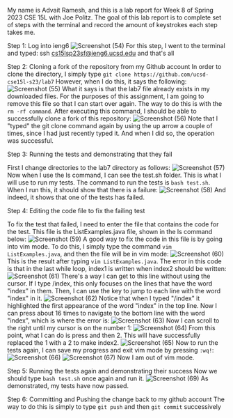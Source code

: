 My name is Advait Ramesh, and this is a lab report for Week 8 of Spring 2023 CSE 15L with Joe Politz. The goal of this lab report is to complete set of steps with the terminal and record the amount of keystrokes each step takes me.

Step 1: Log into ieng6
![Screenshot (54)](https://github.com/a3ramesh/cse15l-lab-reports/assets/130017333/433fb6c7-bdc1-4c29-85be-0c3384e7221d)
For this step, I went to the terminal and typed:
ssh cs15lsp23sf@ieng6.ucsd.edu <enter> <password> and that's all
  
Step 2: Cloning a fork of the repository from my Github account
In order to clone the directory, I simply type ```git clone https://github.com/ucsd-cse15l-s23/lab7``` However, when I do this, it says the following:
![Screenshot (55)](https://github.com/a3ramesh/cse15l-lab-reports/assets/130017333/23248b2b-c297-48d2-866e-ab664ef016e1)
What it says is that the lab7 file already exists in my downloaded files. For the purposes of this assignment, I am going to remove this file so that I can start over again. The way to do this is with the ```rm -rf command```. After executing this command, I should be able to successfully clone a fork of this repository:
![Screenshot (56)](https://github.com/a3ramesh/cse15l-lab-reports/assets/130017333/581bb64f-7692-4cb2-a082-24b375f07800)
Note that I "typed" the git clone command again by using the up arrow a couple of times, since I had just recently typed it. And when I did so, the operation was successful. 
  
Step 3: Running the tests and demonstrating that they fail

First I change directories to the lab7 directory as follows:
![Screenshot (57)](https://github.com/a3ramesh/cse15l-lab-reports/assets/130017333/e1dbd6e1-14f7-4f14-a757-1c8b75ae31bc)
Now when I use the ls command, I can see the test.sh folder. This is what I will use to run my tests. The command to run the tests is ```bash test.sh```. When I run this, it should show that there is a failure:
![Screenshot (58)](https://github.com/a3ramesh/cse15l-lab-reports/assets/130017333/d8982d1e-90fc-46e5-ab17-1c208c8eb7f2)
And indeed, it shows that one of the tests has failed.

Step 4: Editing the code file to fix the failing test

  To fix the test that failed, I need to enter the file that contains the code for the test. This file is the ListExamples.java file, shown in the ls command below:
![Screenshot (59)](https://github.com/a3ramesh/cse15l-lab-reports/assets/130017333/ccfe84f7-fa15-4d51-8c0c-bcc5babc0cca)
A good way to fix the code in this file is by going into vim mode. To do this, I simply type the command ```vim ListExamples.java```, and then the file will be in vim mode:
![Screenshot (60)](https://github.com/a3ramesh/cse15l-lab-reports/assets/130017333/3128805a-16e4-497a-93a1-34785c77b684)
This is the result after typing ```vim ListExamples.java```. 
The error in this code is that in the last while loop, index1 is written when index2 should be written:
![Screenshot (61)](https://github.com/a3ramesh/cse15l-lab-reports/assets/130017333/48eb3da9-57f8-49dd-b97e-3717c2a195f0)
There's a way I can get to this line without using the cursor. If I type /index, this only focuses on the lines that have the word "index" in them. Then, I can use the <n> key to jump to each line with the word "index" in it. 
![Screenshot (62)](https://github.com/a3ramesh/cse15l-lab-reports/assets/130017333/9b788cdf-42a9-4f44-a9d7-2ced5c814ee0)
Notice that when I typed "/index" it highlighted the first appearance of the word "index" in the top line. Now I can press <n> about 16 times to navigate to the bottom line with the word "index", which is where the error is:
![Screenshot (63)](https://github.com/a3ramesh/cse15l-lab-reports/assets/130017333/687bb386-3661-4e5a-9cb7-c3c04c335f21)
Now I can scroll to the right until my cursor is on the number 1:
![Screenshot (64)](https://github.com/a3ramesh/cse15l-lab-reports/assets/130017333/69188af3-efd6-4805-bfcf-f5c6066b882f)
From this point, what I can do is press <r> and then 2. This will have successfully replaced the 1 with a 2 to make index2.
![Screenshot (65)](https://github.com/a3ramesh/cse15l-lab-reports/assets/130017333/70eade64-50c3-4817-8ac4-631520b8015c)
Now to run the tests again, I can save my progress and exit vim mode by pressing ```:wq!```:
![Screenshot (66)](https://github.com/a3ramesh/cse15l-lab-reports/assets/130017333/ae445326-a81a-4684-ac38-e6c6ff9901f2)
![Screenshot (67)](https://github.com/a3ramesh/cse15l-lab-reports/assets/130017333/3f57d98f-09ae-4bcd-b7c1-35da7e7f43a5)
Now I am out of vim mode.
  
Step 5: Running the tests again and demonstrating their success
Now we should type ```bash test.sh``` once again and run it.
![Screenshot (69)](https://github.com/a3ramesh/cse15l-lab-reports/assets/130017333/4f54c0b9-e570-4b13-943e-7a70acb55e98)
As demonstrated, my tests have now passed.

Step 6: Committing and Pushing the change back to my github account
The way to do this is simply to type ```git push``` and then ```git commit``` successively




  










 
  
  
  
